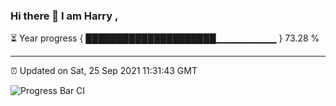 ### Hi there 👋 I am Harry , 

⏳ Year progress { █████████████████████▁▁▁▁▁▁▁▁▁ } 73.28 %

---

⏰ Updated on Sat, 25 Sep 2021 11:31:43 GMT

![Progress Bar CI](https://github.com/duykhang68/duykhang68/workflows/Progress%20Bar%20CI/badge.svg)
